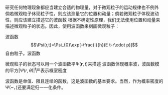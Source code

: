 研究任何物理现象都应当建立合适的物理量，对于微观粒子的运动规律也不例外
倘若微观粒子休现粒子性，则应该测量它的位置和动量；倘若微观粒子体现波动性，则应该建立描述它的波函数
根据不确定性原理，我们无法使用位置和动量来描述微观粒子的状态。因此，使用波函数来刻画微观粒子：

波函数
$$\Psi(r,t)=\Psi_{0}\exp[-\frac{i}{h}(E t-r\cdot p)]$$
自由粒子。波函数

微观粒子的状态可以用一个波函数平$\Psi({\boldsymbol{r}},t)$来描述
波函数体现概率波，波函数模的平方$|\Psi(r,\theta)|^{t}$严表示概室密度

波函数是单值、限且连续的函数，这是波函数的基本要求。当然，作为概率密度的Ψ(~，)还要满足归一一化条件。